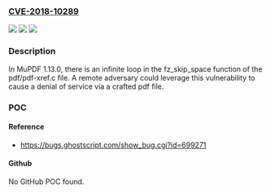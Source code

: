 ### [CVE-2018-10289](https://cve.mitre.org/cgi-bin/cvename.cgi?name=CVE-2018-10289)
![](https://img.shields.io/static/v1?label=Product&message=n%2Fa&color=blue)
![](https://img.shields.io/static/v1?label=Version&message=n%2Fa&color=blue)
![](https://img.shields.io/static/v1?label=Vulnerability&message=n%2Fa&color=brighgreen)

### Description

In MuPDF 1.13.0, there is an infinite loop in the fz_skip_space function of the pdf/pdf-xref.c file. A remote adversary could leverage this vulnerability to cause a denial of service via a crafted pdf file.

### POC

#### Reference
- https://bugs.ghostscript.com/show_bug.cgi?id=699271

#### Github
No GitHub POC found.

